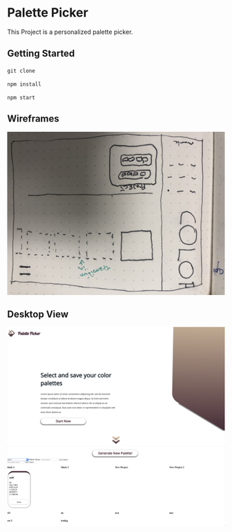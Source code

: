 # Palette Picker
This Project is a personalized palette picker.

## Getting Started
`git clone`

`npm install`

`npm start`

## Wireframes 
![Wireframe](https://github.com/marcusp619/palette-picker/blob/master/IMG_9583.jpg?raw=true)
## Desktop View
![Desktop](https://github.com/marcusp619/palette-picker/blob/master/Screen%20Shot%202018-12-03%20at%2011.05.18%20AM.png)
![Desktop](https://github.com/marcusp619/palette-picker/blob/master/Screen%20Shot%202018-12-03%20at%2011.05.51%20AM.png)





